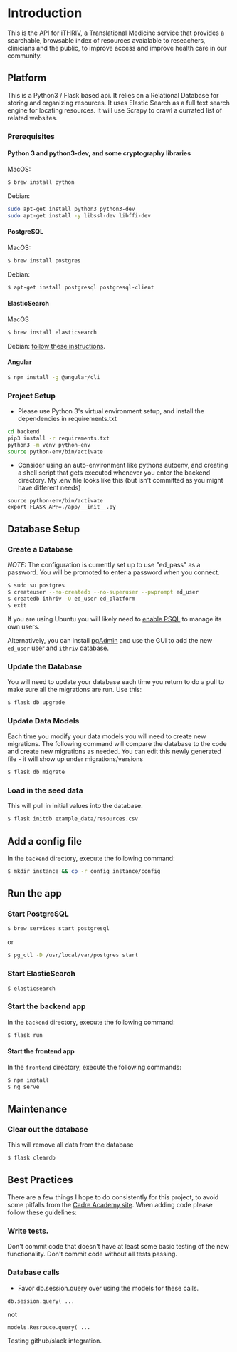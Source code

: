 # Introduction
This is the API for iTHRIV, a Translational Medicine service that provides a searchable, browsable index of resources avaialable to reseachers, clinicians and the public, to improve access and improve health care in our community.

## Platform
This is a Python3 / Flask based api. It relies on a Relational Database for storing and organizing resources.  It uses Elastic Search as a full text search engine for locating resources.  It will use Scrapy to crawl a currated list of related websites.

### Prerequisites
#### Python 3 and python3-dev, and some cryptography libraries
MacOS:
```BASH
$ brew install python
```

Debian:
```bash
sudo apt-get install python3 python3-dev
sudo apt-get install -y libssl-dev libffi-dev
```

#### PostgreSQL
MacOS:
```BASH
$ brew install postgres
```

Debian:
```BASH
$ apt-get install postgresql postgresql-client
```

#### ElasticSearch
MacOS
```BASH
$ brew install elasticsearch
```

Debian:
[follow these instructions](https://www.elastic.co/guide/en/elasticsearch/reference/current/deb.html).

#### Angular
```BASH
$ npm install -g @angular/cli
```

### Project Setup
* Please use Python 3's virtual environment setup, and install the dependencies in requirements.txt
```bash
cd backend
pip3 install -r requirements.txt
python3 -m venv python-env
source python-env/bin/activate
```

* Consider using an auto-environment like pythons autoenv, and creating a shell script that gets executed whenever you enter the backend directory. My .env file looks like this (but isn't committed as you might have different needs)
```
source python-env/bin/activate
export FLASK_APP=./app/__init__.py
```

## Database Setup
### Create a Database
*NOTE:* The configuration is currently set up to use "ed_pass" as a password.  You will be promoted to enter a password when you connect.
```BASH
$ sudo su postgres
$ createuser --no-createdb --no-superuser --pwprompt ed_user
$ createdb ithriv -O ed_user ed_platform
$ exit
```
If you are using Ubuntu you will likely need to [enable PSQL](https://help.ubuntu.com/community/PostgreSQL#Managing_users_and_rights) to manage its own users.

Alternatively, you can install [pgAdmin](https://www.pgadmin.org/) and use the GUI to add the new `ed_user` user and `ithriv` database.

### Update the Database
You will need to update your database each time you return to do a pull to make sure all the migrations are run.  Use this:
```BASH
$ flask db upgrade
```

### Update Data Models
Each time you modify your data models you will need to create new migrations. The following command will compare the database to the code and create new migrations as needed.  You can edit this newly generated file - it will show up under migrations/versions
```BASH
$ flask db migrate
```

### Load in the seed data
This will pull in initial values into the database.
```BASH
$ flask initdb example_data/resources.csv
```

## Add a config file
In the `backend` directory, execute the following command:
```BASH
$ mkdir instance && cp -r config instance/config
```

## Run the app

### Start PostgreSQL
```BASH
$ brew services start postgresql
```
or
```BASH
$ pg_ctl -D /usr/local/var/postgres start
```

### Start ElasticSearch
```BASH
$ elasticsearch
```

### Start the backend app
In the `backend` directory, execute the following command:
```BASH
$ flask run
```

#### Start the frontend app
In the `frontend` directory, execute the following commands:
```BASH
$ npm install
$ ng serve
```

## Maintenance

### Clear out the database
This will remove all data from the database
```BASH
$ flask cleardb
```

## Best Practices
There are a few things I hope to do consistently for this project, to avoid some pitfalls from the [Cadre Academy site](https://education.cadre.virginia.edu/#/home).  When adding code please follow these guidelines:

### Write tests.
Don't commit code that doesn't have at least some basic testing of the new functionality.  Don't commit code without all tests passing.


### Database calls
* Favor db.session.query over using the models for these calls.
```
db.session.query( ...
```
not
```
models.Resrouce.query( ...
```

Testing github/slack integration.